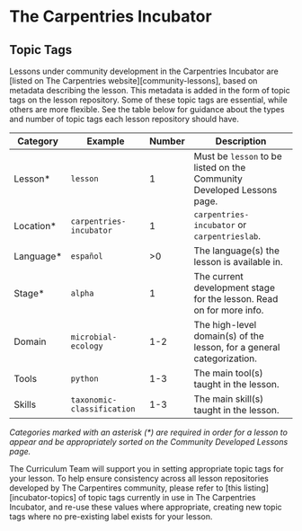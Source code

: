 # The Carpentries Incubator

## Topic Tags

Lessons under community development in the Carpentries Incubator are
[listed on The Carpentries website][community-lessons],
based on metadata describing the lesson.
This metadata is added in the form of topic tags on the lesson repository.
Some of these topic tags are essential, while others are more flexible.
See the table below for guidance about the types and number of topic tags each
lesson repository should have.

| Category | Example | Number | Description |
|----------|---------|--------|-------------|
| Lesson* | `lesson` | 1 | Must be `lesson` to be listed on the Community Developed Lessons page. |
| Location* | `carpentries-incubator` | 1 | `carpentries-incubator` or `carpentrieslab`. |
| Language* | `español` | >0 | The language(s) the lesson is available in. |
| Stage* | `alpha` | 1 | The current development stage for the lesson. Read on for more info. |
| Domain | `microbial-ecology` | 1-2 | The high-level domain(s) of the lesson, for a general categorization. |
| Tools | `python` | 1-3 | The main tool(s) taught in the lesson. |
| Skills | `taxonomic-classification` | 1-3 | The main skill(s) taught in the lesson. |

*Categories marked with an asterisk (\*) are required in order for a lesson to appear and be appropriately sorted on the Community Developed Lessons page.*

The Curriculum Team will support you in setting appropriate topic tags for your lesson.
To help ensure consistency across all lesson repositories
developed by The Carpentires community,
please refer to [this listing][incubator-topics] of topic tags currently
in use in The Carpentries Incubator,
and re-use these values where appropriate,
creating new topic tags where no pre-existing label exists for your lesson.
